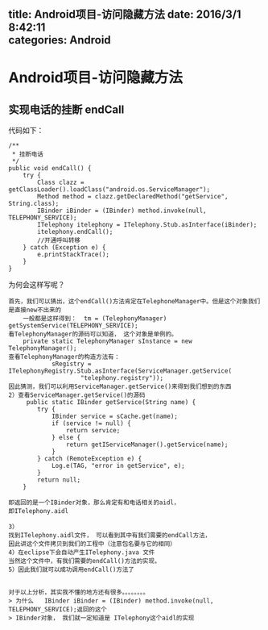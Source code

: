 title: Android项目-访问隐藏方法
date: 2016/3/1 8:42:11   
categories: Android
---

# Android项目-访问隐藏方法 #

## 实现电话的挂断 endCall ##

代码如下：

	/**
	 * 挂断电话
	 */
	public void endCall() {
		try {
			Class clazz = getClassLoader().loadClass("android.os.ServiceManager");
			Method method = clazz.getDeclaredMethod("getService", String.class);
			IBinder iBinder = (IBinder) method.invoke(null, TELEPHONY_SERVICE);
			ITelephony itelephony = ITelephony.Stub.asInterface(iBinder);
			itelephony.endCall();
			//开通呼叫转移 
		} catch (Exception e) {
			e.printStackTrace();
		}
	}


为何会这样写呢？

	首先，我们可以猜出，这个endCall()方法肯定在TelephoneManager中。但是这个对象我们是直接new不出来的
		一般都是这样得到：  tm = (TelephonyManager) getSystemService(TELEPHONY_SERVICE);
	看TelephonyManager的源码可以知道， 这个对象是单例的。
	    private static TelephonyManager sInstance = new TelephonyManager();
	查看TelephonyManager的构造方法有：
	            sRegistry = ITelephonyRegistry.Stub.asInterface(ServiceManager.getService(
	                    "telephony.registry"));
	因此猜测，我们可以利用ServiceManager.getService()来得到我们想到的东西
	2）查看ServiceManager.getService()的源码
	     public static IBinder getService(String name) {
	        try {
	            IBinder service = sCache.get(name);
	            if (service != null) {
	                return service;
	            } else {
	                return getIServiceManager().getService(name);
	            }
	        } catch (RemoteException e) {
	            Log.e(TAG, "error in getService", e);
	        }
	        return null;
	    }
	
	即返回的是一个IBinder对象，那么肯定有和电话相关的aidl，
	即ITelephony.aidl
	
	3）
	找到ITelephony.aidl文件， 可以看到其中有我们需要的endCall方法，
	因此讲这个文件拷贝到我们的工程中（注意包名要与它的相同）
	4）在eclipse下会自动产生ITelephony.java 文件
	当然这个文件中，有我们需要的endCall()方法的实现，
	5）因此我们就可以成功调用endCall()方法了
	
	
	对于以上分析，其实我不懂的地方还有很多。。。。。。。。
	> 为什么	IBinder iBinder = (IBinder) method.invoke(null, TELEPHONY_SERVICE);返回的这个
	> IBinder对象， 我们就一定知道是 ITelephony这个aidl的实现




